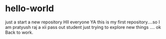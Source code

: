 # hello-world
just a start a new repository
HII everyone
YA this is my first repository....so
I am pratyush raj a xii pass out student just trying to explore new things ....
ok
Back to work.
